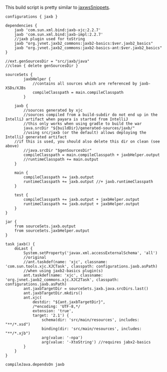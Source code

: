 This build script is pretty similar to [jaxwsSnippets](jaxwsSnippets.md).


    configurations { jaxb }

    dependencies {
        jaxb 'com.sun.xml.bind:jaxb-xjc:2.2.7'
        jaxb 'com.sun.xml.bind:jaxb-impl:2.2.7'
        //jaxb plugin used for toString
        jaxb "org.jvnet.jaxb2_commons:jaxb2-basics:$ver.jaxb2_basics" 
        jaxb "org.jvnet.jaxb2_commons:jaxb2-basics-ant:$ver.jaxb2_basics"
    }

    //ext.genSourcesDir = "src/jaxb/java"
    //clean { delete genSourcesDir }

    sourceSets {
            jaxbHelper {
                //contains all sources which are referenced by jaxb-XSDs/XJBs
                compileClasspath = main.compileClasspath
            }

        jaxb {
            //sources generated by xjc
            //sources compiled from a build-subdir do not end up in the IntelliJ artifact when payara is started from IntelliJ
            //this only works when using gradle to build the war
            java.srcDir "${buildDir}/generated-sources/jaxb/"
            //using src/jaxb (or the default) allows deploying the IntelliJ generated artifact
	    //if this is used, you should also delete this dir on clean (see above)
            //java.srcDir "$genSourcesDir"
            compileClasspath = main.compileClasspath + jaxbHelper.output
            //runtimeClasspath += main.output
	    }

        main {
            compileClasspath += jaxb.output
            runtimeClasspath += jaxb.output //+ jaxb.runtimeClasspath
        }

        test {
            compileClasspath += jaxb.output + jaxbHelper.output
            runtimeClasspath += jaxb.output + jaxbHelper.output
        }
    }

    jar {
        from sourceSets.jaxb.output
        from sourceSets.jaxbHelper.output
    }

    task jaxb() {
        doLast {
            System.setProperty('javax.xml.accessExternalSchema', 'all')
            //original
            //ant.taskdef(name: 'xjc', classname: 'com.sun.tools.xjc.XJCTask', classpath: configurations.jaxb.asPath)
            //when using jaxb2-basics plugin(s)
            ant.taskdef(name: 'xjc', classname: 'org.jvnet.jaxb2_commons.xjc.XJC2Task', classpath: configurations.jaxb.asPath)
            ant.jaxbTargetDir = sourceSets.jaxb.java.srcDirs.last()
            ant.jaxbTargetDir.mkdirs()
            ant.xjc(
                destdir: "${ant.jaxbTargetDir}",
                /*encoding: 'UTF-8,*/
                extension: 'true',
                target: '2.1') {
                    schema(dir: 'src/main/resources', includes: "**/*.xsd")
                    binding(dir: 'src/main/resources', includes: "**/*.xjb")
                    arg(value: '-npa')
                    arg(value: '-XtoString') //requires jabx2-basics
            }
        }
    }
    
    compileJava.dependsOn jaxb
	